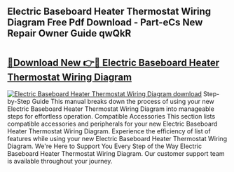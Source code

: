 ## Electric Baseboard Heater Thermostat Wiring Diagram Free Pdf Download - Part-eCs New Repair Owner Guide qwQkR

# <h2><a href="http://dfhn7i.blite.top/?on=Electric+Baseboard+Heater+Thermostat+Wiring+Diagram">🔗Download New 👉🔴 Electric Baseboard Heater Thermostat Wiring Diagram</a></h2>

[![Electric Baseboard Heater Thermostat Wiring Diagram download](https://i.imgur.com/lujVjoI.png)](http://dfhn7i.blite.top/?on=Electric+Baseboard+Heater+Thermostat+Wiring+Diagram)
Step-by-Step Guide This manual breaks down the process of using your new Electric Baseboard Heater Thermostat Wiring Diagram into manageable steps for effortless operation. Compatible Accessories This section lists compatible accessories and peripherals for your new Electric Baseboard Heater Thermostat Wiring Diagram. Experience the efficiency of list of features while using your new Electric Baseboard Heater Thermostat Wiring Diagram. We're Here to Support You Every Step of the Way Electric Baseboard Heater Thermostat Wiring Diagram. Our customer support team is available throughout your journey.
